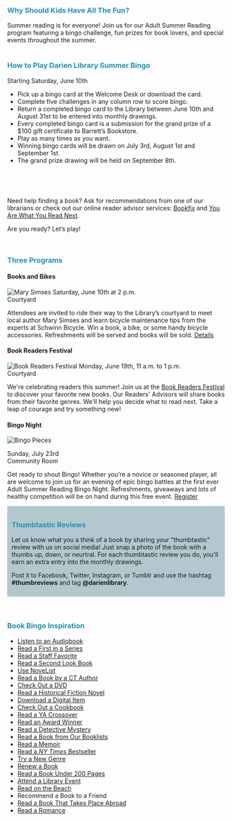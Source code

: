 <div class="row">
<div class="col-md-9">

<h3 style="color: #2193b2;">Why Should Kids Have All The Fun?</h3>

Summer reading is for everyone! Join us for our Adult Summer Reading program featuring a bingo challenge, fun prizes for book lovers, and special events throughout the summer. 
<br />
<br />

<h3 style="color: #2193b2;">How to Play Darien Library Summer Bingo</h3>

<div class="row">
<div class="col-md-8">

Starting Saturday, June 10th

* Pick up a bingo card at the Welcome Desk or download the card.
* Complete five challenges in any column row to score bingo.
* Return a completed bingo card to the Library between June 10th and August 31st to be entered into monthly drawings.
* Every completed bingo card is a submission for the grand prize of a $100 gift certificate to Barrett’s Bookstore.
* Play as many times as you want. 
* Winning bingo cards will be drawn on July 3rd, August 1st and September 1st.
* The grand prize drawing will be held on September 8th. 

</div>
<div class="col-md-4">

<p>
<a href="/uploads/pdfs/2017_summer_reading_bingo_card.pdf" class="btn-u btn-primary" style="text-decoration:none; color:#fff;">Download Bingo Card</a>
</p>
<br />

Need help finding a book? Ask for recommendations from one of our librarians or check out our online reader advisor services: [Bookfix](https://dar.to/2r0LBXG "Bookfix") and [You Are What You Read Next](https://dar.to/2qhgjhZ "You Are What You Read Next").

Are you ready? Let’s play!

</div>
</div>
<br />

<h3 style="color: #2193b2;">Three Programs</h3>

<div class="row">
<div class="col-md-4">

#### Books and Bikes
<img class="img-responsive center-block" src="/uploads/departments/readers_advisory/summer_reading/mary_simses_asr.jpg" alt="Mary Simses" title="Let's Go!" />
Saturday, June 10th at 2 p.m.<br />
Courtyard<br />

Attendees are invited to ride their way to the Library’s courtyard to meet local author Mary Simses and learn bicycle maintenance tips from the experts at Schwinn Bicycle. Win a book, a bike, or some handy bicycle accessories. Refreshments will be served and books will be sold. [Details](https://dar.to/2qnTnfO "More information about Books and Bikes")


</div>
<div class="col-md-4">

#### Book Readers Festival
<img class="img-responsive center-block" src="/uploads/departments/readers_advisory/summer_reading/book_readers_festival_logo_asr.jpg" alt="Book Readers Festival" title="Book Readers Festival" />
Monday, June 19th, 11 a.m. to 1 p.m.<br />
Courtyard<br />

We're celebrating readers this summer! Join us at the [Book Readers Festival](https://dar.to/2qo0cOb "More information about the Book Readers Festival") to discover your favorite new books. Our Readers' Advisors will share books from their favorite genres. We'll help you decide what to read next. Take a leap of courage and try something new!

</div>
<div class="col-md-4">

#### Bingo Night
<img class="img-responsive center-block" src="/uploads/departments/readers_advisory/summer_reading/bingo_red_numbers.jpg" alt="Bingo Pieces" title="Bingo Night" />

Sunday, July 23rd <br />
Community Room<br />

Get ready to shout Bingo! Whether you’re a novice or seasoned player, all are welcome to join us for an evening of epic bingo battles at the first ever Adult Summer Reading Bingo Night. Refreshments, giveaways and lots of healthy competition will be on hand during this free event. [Register](https://dar.to/2sm8s02 "Register for Bingo Night")

</div>
</div>



<div style="background-color:#b2c8ce; padding:10px;">

<h3 style="color: #2193b2;">Thumbtastic Reviews</h3>

Let us know what you a think of a book by sharing your "thumbtastic" review with us on social media! Just snap a photo of the book with a thumbs up, down, or neurtral. For each thumbtastic review you do, you'll earn an extra entry into the monthly drawings.

Post it to Facebook, Twitter, Instagram, or Tumblr and use the hashtag **#thumbreviews** and tag **@darienlibrary**. 

</div>
</div>

<br />
<br />

<div class="col-md-3">

<h3 style="color: #2193b2;">Book Bingo Inspiration</h3>

* [Listen to an Audiobook](https://dar.to/2rbQEH2 "Listen to an Audiobook")
* [Read a First in a Series](https://dar.to/2qKP2Vc "Read a First in a Series")
* [Read a Staff Favorite](https://dar.to/2qs3azw "Read a Staff Favorite")
* [Read a Second Look Book](https://dar.to/2syo6ED "Read a Second Look Book")
* [Use NoveList](https://dar.to/2r228MO "Use NoveList")
* [Read a Book by a CT Author](https://dar.to/2qkwoPW "Read a Book by a Connecticut Author")
* [Check Out a DVD](https://dar.to/2qs46nn "Check Out a DVD")
* [Read a Historical Fiction Novel](https://dar.to/2qnDTYW "Read a Historical Fiction Novel")
* [Download a Digital Item](https://dar.to/2rmdAQi "Download a Digital Item")
* [Check Out a Cookbook](https://dar.to/2qnPQOB "Check Out a Cookbook")
* [Read a YA Crossover](https://dar.to/2qkZn68 "Read a YA Crossover") 
* [Read an Award Winner](https://dar.to/2sn9Q2v "Read an Award Winner")
* [Read a Detective Mystery](https://dar.to/2qs1KF0 "Read a Detective Mystery")
* [Read a Book from Our Booklists](https://dar.to/2pQONn2 "Read a Book from Our Website")
* [Read a Memoir](https://dar.to/2pSplwI "Read a Memoir")
* [Read a _NY Times_ Bestseller](https://dar.to/2rmEZCn "Read a New York Times Bestseller")
* [Try a New Genre](https://dar.to/2s2QWAG "Try a New Genre") 
* [Renew a Book](https://dar.to/2pGFYQW "Renew a Book")
* [Read a Book Under 200 Pages](https://dar.to/2qoJCKs "Read a Book Under 200 Pages")
* [Attend a Library Event](https://dar.to/2rmF8pA "Attend a Library Event")
* [Read on the Beach](https://dar.to/2pQESOC "Read on the Beach")
* Recommend a Book to a Friend
* [Read a Book That Takes Place Abroad](https://dar.to/2qKVFa4 "Read a Book That Takes Place Abroad")
* [Read a Romance](https://dar.to/2qs7ej3 "Read a Romance")

</div>
</div>
